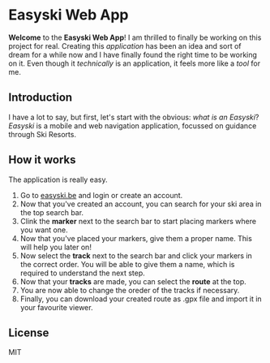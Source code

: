 # Easyski Web App

**Welcome** to the **Easyski Web App**! I am thrilled to finally be working on this project for real. Creating this _application_ has been an idea and sort of dream for a while now and I have finally found the right time to be working on it. Even though it _technically_ is an application, it feels more like a _tool_ for me.

## Introduction

I have a lot to say, but first, let's start with the obvious: _what is an Easyski_?
_Easyski_ is a mobile and web navigation application, focussed on guidance through Ski Resorts.

## How it works

The application is really easy.

1. Go to [easyski.be](https://www.easyski.be) and login or create an account.
1. Now that you've created an account, you can search for your ski area in the top search bar.
1. Clink the **marker** next to the search bar to start placing markers where you want one.
1. Now that you've placed your markers, give them a proper name. This will help you later on!
1. Now select the **track** next to the search bar and click your markers in the correct order. You will be able to give them a name, which is required to understand the next step.
1. Now that your **tracks** are made, you can select the **route** at the top.
1. You are now able to change the oreder of the tracks if necessary.
1. Finally, you can download your created route as .gpx file and import it in your favourite viewer.

## License

MIT
